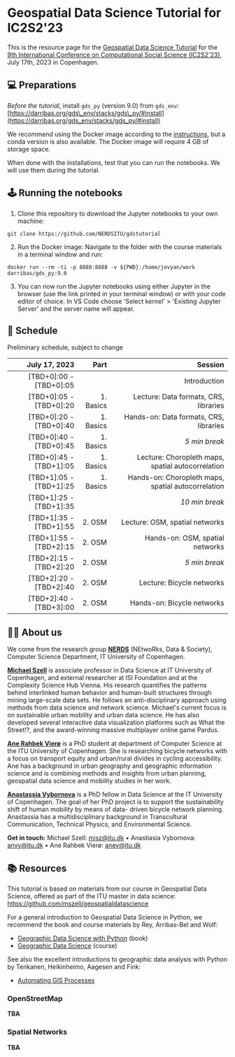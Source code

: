 # Geospatial Data Science Tutorial for IC2S2'23

This is the resource page for the [Geospatial Data Science Tutorial](https://www.ic2s2.org/tutorials.html#geospatial) for the [9th International Conference on Computational Social Science (IC2S2'23)](https://www.ic2s2.org/), July 17th, 2023 in Copenhagen.

## 💻 Preparations

*Before the tutorial*, install `gds_py` (version 9.0) from `gds_env`: [https://darribas.org/gds\_env/stacks/gds\_py/#install](https://darribas.org/gds_env/stacks/gds_py/#install)

We recommend using the Docker image according to the [instructions](https://darribas.org/gds_env/guides/docker_install/), but a conda version is also available. The Docker image will require 4 GB of storage space. 

When done with the installations, test that you can run the notebooks. We will use them during the tutorial.

## 🕹️ Running the notebooks

1. Clone this repository to download the Jupyter notebooks to your own machine:

```
git clone https://github.com/NERDSITU/gdstutorial
```

2. Run the Docker image: Navigate to the folder with the course materials in a terminal window and run:

```
docker run --rm -ti -p 8888:8888 -v ${PWD}:/home/jovyan/work darribas/gds_py:9.0
```

3. You can now run the Jupyter notebooks using either Jupyter in the browser (use the link printed in your terminal window) or with your code editor of choice. In VS Code choose 'Select kernel' > 'Existing Jupyter Server' and the server name will appear.

## 📅 Schedule
Preliminary schedule, subject to change

| July 17, 2023 | Part | Session |
|--------------:|-----:|-----------:|
| [TBD+0]:00 - [TBD+0]:05 |   |        Introduction  |
| [TBD+0]:05 - [TBD+0]:20 |  1. Basics |        Lecture: Data formats, CRS, libraries  |
| [TBD+0]:20 - [TBD+0]:40 |  1. Basics |        Hands-on: Data formats, CRS, libraries  |
| [TBD+0]:40 - [TBD+0]:45 |  1. Basics |        *5 min break*  |
| [TBD+0]:45 - [TBD+1]:05 |  1. Basics |        Lecture: Choropleth maps, spatial autocorrelation  |
| [TBD+1]:05 - [TBD+1]:25 |  1. Basics |        Hands-on: Choropleth maps, spatial autocorrelation  |
| [TBD+1]:25 - [TBD+1]:35 |   |        *10 min break*  |
| [TBD+1]:35 - [TBD+1]:55 |  2. OSM |        Lecture: OSM, spatial networks  |
| [TBD+1]:55 - [TBD+2]:15 |  2. OSM |        Hands-on: OSM, spatial networks  |
| [TBD+2]:15 - [TBD+2]:20 |  2. OSM |        *5 min break*  |
| [TBD+2]:20 - [TBD+2]:40 |  2. OSM |        Lecture: Bicycle networks  |
| [TBD+2]:40 - [TBD+3]:00 |  2. OSM |        Hands-on: Bicycle networks  |

<!-- - schedule markdown table +links to materials -->

## 🧑‍🏫 About us 

We come from the research group [**NERDS**](<https://nerds.itu.dk/>) (NEtwoRks, Data & Society), Computer Science Department, IT University of Copenhagen.

[**Michael Szell**](<http://michael.szell.net/>) is associate professor in Data Science at IT University of Copenhagen, and external researcher at ISI Foundation and at the Complexity Science Hub Vienna. His research quantifies the patterns behind interlinked human behavior and human-built structures through mining large-scale data sets. He follows an anti-disciplinary approach using methods from data science and network science. Michael's current focus is on sustainable urban mobility and urban data science. He has also developed several interactive data visualization platforms such as What the Street!?, and the award-winning massive multiplayer online game Pardus.

[**Ane Rahbek Vierø**](https://anerv.github.io/) is a PhD student at department of Computer Science at the ITU University of Copenhagen. She is researching bicycle networks with a focus on transport equity and urban/rural divides in cycling accessibility. Ane has a background in urban geography and geographic information science and is combining methods and insights from urban planning, geospatial data science and mobility studies in her work.

[**Anastassia Vybornova**](https://github.com/anastassiavybornova) is a PhD fellow in Data Science at the IT University of Copenhagen. The goal of her PhD project is to support the sustainability shift of human mobility by means of data- driven bicycle network planning. Anastassia has a multidisciplinary background in Transcultural Communication, Technical Physics, and Environmental Science.

**Get in touch:** Michael Szell: <misz@itu.dk> • Anastiasia Vybornova: <anvy@itu.dk> • Ane Rahbek Vierø: <anev@itu.dk>

## 📚 Resources 

This tutorial is based on materials from our course in Geospatial Data Science, offered as part of the ITU master in data science: <https://github.com/mszell/geospatialdatascience>

For a general introduction to Geospatial Data Science in Python, we recommend the book and course materials by Rey, Arribas-Bel and Wolf:

* [Geographic Data Science with Python](<https://geographicdata.science/book/intro.html>) (book)
* [Geographic Data Science](https://darribas.org/gds_course/content/home.html) (course)

See also the excellent introductions to geographic data analysis with Python by Tenkanen, Heikinheimo, Aagesen and Fink:

* [Automating GIS Processes](<https://autogis-site.readthedocs.io/en/latest/>)

<!-- Add resources specifically for the intro part (Geopandas, map projections, choropleths, etc) -->

<!-- Add resources specifically for osm and osmnx) -->

### OpenStreetMap

**TBA**

### Spatial Networks

**TBA**
